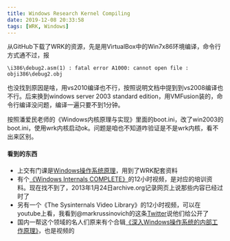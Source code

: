 ```yaml
---
title: Windows Research Kernel Compiling
date: 2019-12-08 20:33:58
tags: [WRK, Windows]
---
```


从GitHub下载了WRK的资源，先是用VirtualBox中的Win7x86环境编译，命令行方式通不过，报

```
\i386\debug2.asm(1) : fatal error A1000: cannot open file : obji386\debug2.obj
```

也没找到原因是啥，用vs2010编译也不行，按照说明文档中提到到vs2008编译也不行。后来换到windows server 2003 standard edition，用VMFusion装的，命令行编译没问题，编译一遍只要不到1分钟。

按照潘爱民老师的《Windows内核原理与实现》里面的boot.ini，改了win2003的boot.ini，使用wrk内核启动ok。问题是咱也不知道咋验证是不是wrk内核，看不出来区别。

#### 看到的东西

- 上交有门课是[Windows操作系统原理][1]，用到了WRK配套资料
- 有个[《Windows Internals COMPLETE》][2]的12小时视频，是对应的培训资料。现在找不到了，2013年1月24日archive.org记录网页上说那些内容已经过时了
- 另有一个《The Sysinternals Video Library》的12小时视频，可以在youtube上看，我看到@markrussinovich的这条[Twitter][3]说他们给公开了
- 国内一帮这个领域的名人们原来有个合辑[《深入Windows操作系统的内部工作原理》][4]，也是视频的

[1]: http://cse.sjtu.edu.cn/Windows/%E6%95%99%E5%AD%A6%E8%B5%84%E6%96%99.htm
[2]: https://web.archive.org/web/20130124114239/http://www.solsem.com/videos.html
[3]: https://twitter.com/markrussinovich/status/1099016584708923404
[4]: http://www.voidcn.com/article/p-yklrgaku-bba.html

